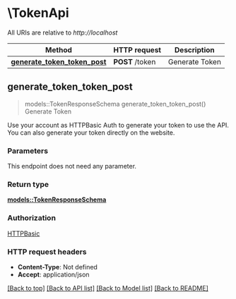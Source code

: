 # \TokenApi

All URIs are relative to *http://localhost*

Method | HTTP request | Description
------------- | ------------- | -------------
[**generate_token_token_post**](TokenApi.md#generate_token_token_post) | **POST** /token | Generate Token



## generate_token_token_post

> models::TokenResponseSchema generate_token_token_post()
Generate Token

Use your account as HTTPBasic Auth to generate your token to use the API. You can also generate your token directly on the website.

### Parameters

This endpoint does not need any parameter.

### Return type

[**models::TokenResponseSchema**](TokenResponseSchema.md)

### Authorization

[HTTPBasic](../README.md#HTTPBasic)

### HTTP request headers

- **Content-Type**: Not defined
- **Accept**: application/json

[[Back to top]](#) [[Back to API list]](../README.md#documentation-for-api-endpoints) [[Back to Model list]](../README.md#documentation-for-models) [[Back to README]](../README.md)

